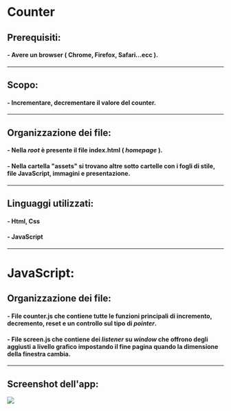 # **Counter**
## **Prerequisiti:** 
#### - Avere un browser ( Chrome, Firefox, Safari...ecc ).

---

## **Scopo:** 
#### - Incrementare, decrementare il valore del counter.

---

## **Organizzazione dei file:** 
#### - Nella _root_ è presente il file **index.html** ( _homepage_ ).
#### - Nella cartella "**assets**" si trovano altre sotto cartelle con i fogli di stile, file JavaScript, immagini e presentazione.

---

## **Linguaggi utilizzati:** 
#### - Html, Css
#### - JavaScript

---

# **JavaScript:** 

## **Organizzazione dei file:**
#### - File **counter.js** che contiene tutte le funzioni principali di incremento, decremento, reset e un controllo sul tipo di _pointer_.

#### - File **screen.js** che contiene dei _listener_ su _window_ che offrono degli aggiusti a livello grafico impostando il fine pagina quando la dimensione della finestra cambia.

---

## **Screenshot dell'app:**

![](https://giovannipacelli2.github.io/counter/assets/presentation/img/counter_1.jpg)